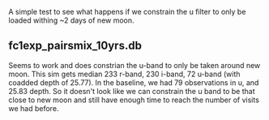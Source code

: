
A simple test to see what happens if we constrain the u filter to only be loaded withing ~2 days of new moon.


## fc1exp_pairsmix_10yrs.db

Seems to work and does constrian the u-band to only be taken around new moon. This sim gets median 233 r-band, 230 i-band, 72 u-band (with coadded depth of 25.77). In the baseline, we had 79 observations in u, and 25.83 depth. So it doesn't look like we can constrain the u band to be that close to new moon and still have enough time to reach the number of visits we had before.


